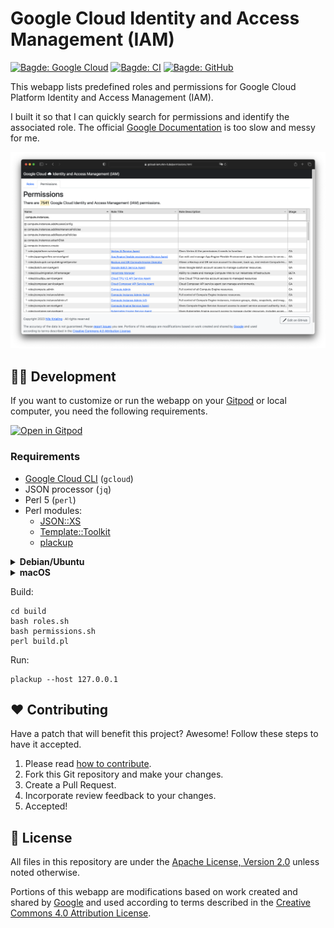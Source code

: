 # Google Cloud Identity and Access Management (IAM)

[![Bagde: Google Cloud](https://img.shields.io/badge/Google%20Cloud-%234285F4.svg?logo=google-cloud&logoColor=white)](#readme)
[![Bagde: CI](https://github.com/Cyclenerd/google-cloud-iam/actions/workflows/build.yml/badge.svg)](https://github.com/Cyclenerd/google-cloud-iam/actions/workflows/build.yml)
[![Bagde: GitHub](https://img.shields.io/github/license/cyclenerd/google-cloud-iam)](https://github.com/Cyclenerd/google-cloud-iam/blob/master/LICENSE)

This webapp lists predefined roles and permissions for Google Cloud Platform Identity and Access Management (IAM).

I built it so that I can quickly search for permissions and identify the associated role.
The official [Google Documentation](https://cloud.google.com/iam/docs/understanding-roles) is too slow and messy for me.

![Screenshot](./img/screenshot.png)

## 🧑‍💻 Development

If you want to customize or run the webapp on your [Gitpod](https://gitpod.io/#https://github.com/Cyclenerd/google-cloud-iam) or local computer,
you need the following requirements.

[![Open in Gitpod](https://gitpod.io/button/open-in-gitpod.svg)](https://gitpod.io/#https://github.com/Cyclenerd/google-cloud-iam)

### Requirements

* [Google Cloud CLI](https://cloud.google.com/sdk/docs/install) (`gcloud`)
* JSON processor (`jq`)
* Perl 5 (`perl`)
* Perl modules:
	* [JSON::XS](https://metacpan.org/pod/JSON::XS)
	* [Template::Toolkit](https://metacpan.org/pod/Template::Toolkit)
	* [plackup](https://metacpan.org/dist/Plack/view/script/plackup)

<details>
<summary><b>Debian/Ubuntu</b></summary>

Packages:
```shell
sudo apt update
sudo apt install \
	libjson-xs-perl \
	libtemplate-perl \
	libplack-perl \
	jq
```

[Google Cloud CLI](https://cloud.google.com/sdk/docs/install#deb):
```shell
sudo apt-get install apt-transport-https ca-certificates gnupg
# Add the gcloud CLI distribution URI as a package source
echo "deb [signed-by=/usr/share/keyrings/cloud.google.gpg] https://packages.cloud.google.com/apt cloud-sdk main" | sudo tee -a /etc/apt/sources.list.d/google-cloud-sdk.list
# Import the Google Cloud public key.
curl https://packages.cloud.google.com/apt/doc/apt-key.gpg | sudo tee /usr/share/keyrings/cloud.google.gpg
# Update and install the gcloud CLI
sudo apt-get update
sudo apt-get install google-cloud-cli
```
</details>

<details>
<summary><b>macOS</b></summary>

Homebrew packages:
```shell
brew install perl
brew install cpanminus pkg-config
brew install --cask google-cloud-sdk
brew install jq
```

Perl modules:
```shell
cpanm --installdeps .
```
</details>

Build:
```shell
cd build
bash roles.sh
bash permissions.sh
perl build.pl
```

Run:
```shell
plackup --host 127.0.0.1
```

## ❤️ Contributing

Have a patch that will benefit this project?
Awesome! Follow these steps to have it accepted.

1. Please read [how to contribute](CONTRIBUTING.md).
1. Fork this Git repository and make your changes.
1. Create a Pull Request.
1. Incorporate review feedback to your changes.
1. Accepted!


## 📜 License

All files in this repository are under the [Apache License, Version 2.0](LICENSE) unless noted otherwise.

Portions of this webapp are modifications based on work created and shared by [Google](https://developers.google.com/readme/policies)
and used according to terms described in the [Creative Commons 4.0 Attribution License](https://creativecommons.org/licenses/by/4.0/).